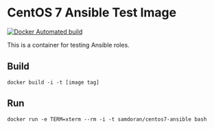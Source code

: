 # CentOS 7 Ansible Test Image #
[![Docker Automated build](https://img.shields.io/docker/automated/samdoran/centos7-ansible.svg?maxAge=2592000)](https://hub.docker.com/r/samdoran/centos7-ansible/)

This is a container for testing Ansible roles.

## Build ##

    docker build -i -t [image tag]

## Run ##

    docker run -e TERM=xterm --rm -i -t samdoran/centos7-ansible bash
